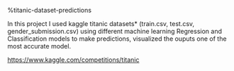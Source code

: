 %titanic-dataset-predictions

In this project I used kaggle titanic datasets* (train.csv, test.csv, gender_submission.csv) using different machine learning Regression and Classification models to make predictions, visualized the ouputs one of the most accurate model.

https://www.kaggle.com/competitions/titanic